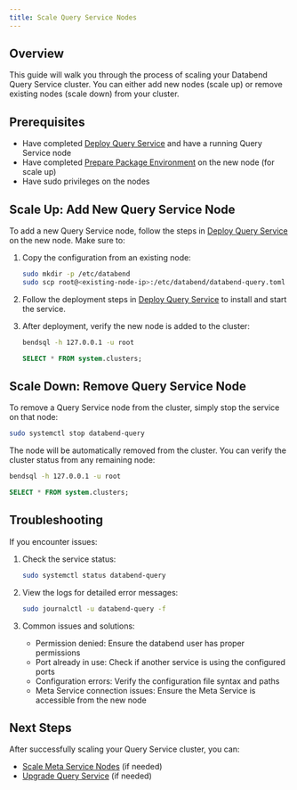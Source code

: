 ```yaml
---
title: Scale Query Service Nodes
---
```


## Overview

This guide will walk you through the process of scaling your Databend Query Service cluster. You can either add new nodes (scale up) or remove existing nodes (scale down) from your cluster.

## Prerequisites

- Have completed [Deploy Query Service](03-deploy-query.md) and have a running Query Service node
- Have completed [Prepare Package Environment](01-prepare.md) on the new node (for scale up)
- Have sudo privileges on the nodes

## Scale Up: Add New Query Service Node

To add a new Query Service node, follow the steps in [Deploy Query Service](03-deploy-query.md) on the new node. Make sure to:

1. Copy the configuration from an existing node:
   ```bash
   sudo mkdir -p /etc/databend
   sudo scp root@<existing-node-ip>:/etc/databend/databend-query.toml /etc/databend/
   ```

2. Follow the deployment steps in [Deploy Query Service](03-deploy-query.md) to install and start the service.

3. After deployment, verify the new node is added to the cluster:
   ```bash
   bendsql -h 127.0.0.1 -u root
   ```

   ```sql
   SELECT * FROM system.clusters;
   ```

## Scale Down: Remove Query Service Node

To remove a Query Service node from the cluster, simply stop the service on that node:

```bash
sudo systemctl stop databend-query
```

The node will be automatically removed from the cluster. You can verify the cluster status from any remaining node:

```bash
bendsql -h 127.0.0.1 -u root
```

```sql
SELECT * FROM system.clusters;
```

## Troubleshooting

If you encounter issues:

1. Check the service status:
   ```bash
   sudo systemctl status databend-query
   ```

2. View the logs for detailed error messages:
   ```bash
   sudo journalctl -u databend-query -f
   ```

3. Common issues and solutions:
   - Permission denied: Ensure the databend user has proper permissions
   - Port already in use: Check if another service is using the configured ports
   - Configuration errors: Verify the configuration file syntax and paths
   - Meta Service connection issues: Ensure the Meta Service is accessible from the new node

## Next Steps

After successfully scaling your Query Service cluster, you can:
- [Scale Meta Service Nodes](04-scale-metasrv.md) (if needed)
- [Upgrade Query Service](07-upgrade-query.md) (if needed) 
